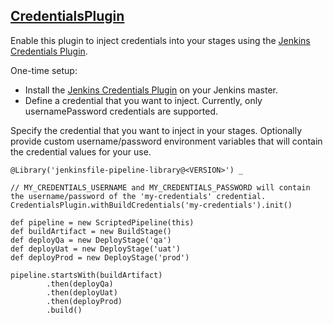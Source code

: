 ## [CredentialsPlugin](../src/CredentialsPlugin.groovy)

Enable this plugin to inject credentials into your stages using the [Jenkins Credentials Plugin](https://wiki.jenkins.io/display/JENKINS/Credentials+Plugin).

One-time setup:
* Install the [Jenkins Credentials Plugin](https://wiki.jenkins.io/display/JENKINS/Credentials+Plugin) on your Jenkins master.
* Define a credential that you want to inject.  Currently, only usernamePassword credentials are supported.

Specify the credential that you want to inject in your stages.  Optionally provide custom username/password environment variables that will contain the credential values for your use.

```
@Library('jenkinsfile-pipeline-library@<VERSION>') _

// MY_CREDENTIALS_USERNAME and MY_CREDENTIALS_PASSWORD will contain the username/password of the 'my-credentials' credential.
CredentialsPlugin.withBuildCredentials('my-credentials').init()

def pipeline = new ScriptedPipeline(this)
def buildArtifact = new BuildStage()
def deployQa = new DeployStage('qa')
def deployUat = new DeployStage('uat')
def deployProd = new DeployStage('prod')

pipeline.startsWith(buildArtifact)
        .then(deployQa)
        .then(deployUat)
        .then(deployProd)
        .build()
```
